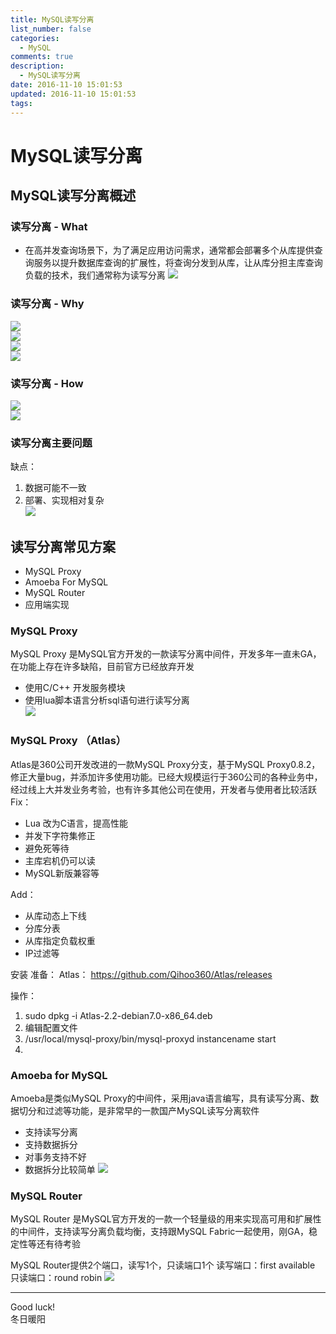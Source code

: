 ```yaml
---
title: MySQL读写分离
list_number: false
categories:
  - MySQL
comments: true
description:
  - MySQL读写分离
date: 2016-11-10 15:01:53
updated: 2016-11-10 15:01:53
tags:
---
```


# MySQL读写分离

## MySQL读写分离概述

### 读写分离 - What
- 在高并发查询场景下，为了满足应用访问需求，通常都会部署多个从库提供查询服务以提升数据库查询的扩展性，将查询分发到从库，让从库分担主库查询负载的技术，我们通常称为读写分离
![](http://ocaw8wyva.bkt.clouddn.com/markdown-img-paste-20161110150550728.png)

### 读写分离 - Why
![](http://ocaw8wyva.bkt.clouddn.com/markdown-img-paste-20161110161053462.png)   
![](http://ocaw8wyva.bkt.clouddn.com/markdown-img-paste-20161110161226636.png)      
![](http://ocaw8wyva.bkt.clouddn.com/markdown-img-paste-20161110161319923.png)     
![](http://ocaw8wyva.bkt.clouddn.com/markdown-img-paste-20161110161420860.png)   


### 读写分离 - How
![](http://ocaw8wyva.bkt.clouddn.com/markdown-img-paste-20161110161450249.png)  
![](http://ocaw8wyva.bkt.clouddn.com/markdown-img-paste-20161110161526576.png)  


### 读写分离主要问题
缺点：
1. 数据可能不一致
2. 部署、实现相对复杂  
![](http://ocaw8wyva.bkt.clouddn.com/markdown-img-paste-20161110161728463.png)

## 读写分离常见方案
- MySQL Proxy
- Amoeba For MySQL
- MySQL Router
- 应用端实现

### MySQL Proxy
MySQL Proxy 是MySQL官方开发的一款读写分离中间件，开发多年一直未GA，在功能上存在许多缺陷，目前官方已经放弃开发
- 使用C/C++ 开发服务模块
- 使用lua脚本语言分析sql语句进行读写分离  
![](http://ocaw8wyva.bkt.clouddn.com/markdown-img-paste-20161110175403769.png)

### MySQL Proxy （Atlas）
Atlas是360公司开发改进的一款MySQL Proxy分支，基于MySQL Proxy0.8.2，修正大量bug，并添加许多使用功能。已经大规模运行于360公司的各种业务中，经过线上大并发业务考验，也有许多其他公司在使用，开发者与使用者比较活跃
Fix：
- Lua 改为C语言，提高性能
- 并发下字符集修正
- 避免死等待
- 主库宕机仍可以读
- MySQL新版兼容等

Add：
- 从库动态上下线
- 分库分表
- 从库指定负载权重
- IP过滤等

安装
准备：
Atlas： https://github.com/Qihoo360/Atlas/releases

操作：
1. sudo dpkg -i Atlas-2.2-debian7.0-x86_64.deb
2. 编辑配置文件
3. /usr/local/mysql-proxy/bin/mysql-proxyd instancename start
4.

### Amoeba for MySQL
Amoeba是类似MySQL Proxy的中间件，采用java语言编写，具有读写分离、数据切分和过滤等功能，是非常早的一款国产MySQL读写分离软件
- 支持读写分离
- 支持数据拆分
- 对事务支持不好
- 数据拆分比较简单
![](http://ocaw8wyva.bkt.clouddn.com/markdown-img-paste-20161110180125249.png)


### MySQL Router
MySQL Router 是MySQL官方开发的一款一个轻量级的用来实现高可用和扩展性的中间件，支持读写分离负载均衡，支持跟MySQL Fabric一起使用，刚GA，稳定性等还有待考验

MySQL Router提供2个端口，读写1个，只读端口1个
读写端口：first available
只读端口：round robin
![](http://ocaw8wyva.bkt.clouddn.com/markdown-img-paste-2016111018245511.png)

----
Good luck!  
冬日暖阳
